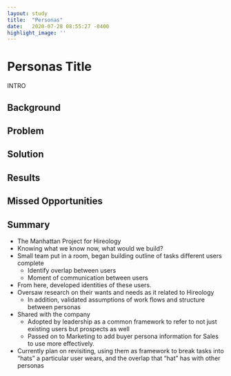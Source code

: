 ```yaml
---
layout: study
title:  "Personas"
date:   2020-07-28 08:55:27 -0400
highlight_image: ''
---
```

# Personas Title

INTRO

## Background



## Problem



## Solution



## Results



## Missed Opportunities



## Summary

- The Manhattan Project for Hireology
- Knowing what we know now, what would we build?
- Small team put in a room, began building outline of tasks different users complete
    - Identify overlap between users
    - Moment of communication between users
- From here, developed identities of these users.
- Oversaw research on their wants and needs as it related to Hireology
    - In addition, validated assumptions of work flows and structure between personas
- Shared with the company
    - Adopted by leadership as a common framework to refer to not just existing users but prospects as well
    - Passed on to Marketing to add buyer persona information for Sales to use more effectively.
- Currently plan on revisiting, using them as framework to break tasks into “hats” a particular user wears, and the overlap that “hat” has with other personas